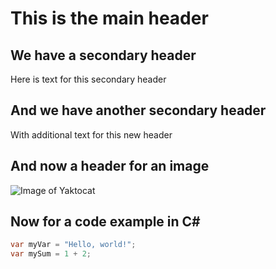 # This is the main header
## We have a secondary header
Here is text for this secondary header
## And we have another secondary header
With additional text for this new header
## And now a header for an image
![Image of Yaktocat](https://octodex.github.com/images/yaktocat.png)
## Now for a code example in C\#
``` C\#
var myVar = "Hello, world!";
var mySum = 1 + 2;
```
